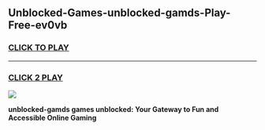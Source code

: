 
## Unblocked-Games-unblocked-gamds-Play-Free-ev0vb
<h3>
<a href="https://premium76.site?title=unblocked-gamds&ref=23A">CLICK TO PLAY</a></h3>
<hr>

<h3>
<a href="https://premium76.site?title=unblocked-gamds&ref=23A">CLICK 2 PLAY</a>
  
</h3>

<a href="https://premium76.site?title=unblocked-gamds&ref=23A"><img src="https://clearcache.store/games.png"></a>


**unblocked-gamds games unblocked: Your Gateway to Fun and Accessible Online Gaming**
